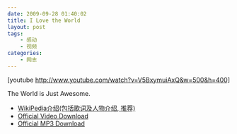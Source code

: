 ```yaml
---
date: 2009-09-28 01:40:02
title: I Love the World
layout: post
tags:
    - 感动
    - 视频
categories:
    - 网志
---
```

[youtube http://www.youtube.com/watch?v=V5BxymuiAxQ&w=500&h=400]

The World is Just Awesome.

<!--more-->
<ul>
	<li><a href="http://en.wikipedia.org/wiki/I_Love_the_World" target="_blank">WikiPedia介绍(包括歌词及人物介绍, 推荐)</a></li>
	<li><a rel="nofollow" href="http://netstorage.discovery.com/dsc/marketing/video/2008/discoverychannel.zip">Official Video Download</a></li>
	<li><a rel="nofollow" href="http://netstorage.discovery.com/dsc/marketing/video/2008/discoverychannel.zip"></a><a rel="nofollow" href="http://netstorage.discovery.com/dsc/audio/Boomdeyada.mp3.zip">Official MP3 Download</a></li>
</ul>